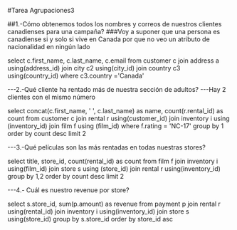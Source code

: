 #Tarea Agrupaciones3

##1.-Cómo obtenemos todos los nombres y correos de nuestros clientes canadienses para una campaña?
###Voy a suponer que una persona es canadiense si y solo si vive en Canada por que no veo un atributo de nacionalidad en ningún lado


select c.first_name, c.last_name, c.email
from customer c 
join address a using(address_id)
join city c2 using(city_id)
join country c3 using(country_id)
where c3.country ='Canada'



---2.-Qué cliente ha rentado más de nuestra sección de adultos?
---Hay 2 clientes con el mismo número

select concat(c.first_name, ' ', c.last_name) as name, count(r.rental_id) as count
from customer c 
join rental r using(customer_id)
join inventory i using (inventory_id)
join film f using (film_id)
where f.rating = 'NC-17'
group by 1
order by count desc
limit 2


---3.-Qué películas son las más rentadas en todas nuestras stores?


select title, store_id, count(rental_id) as count
from film f
join inventory i using(film_id)
join store s using (store_id)
join rental r using(inventory_id)
group by 1,2
order by count desc
limit 2

---4.- Cuál es nuestro revenue por store?

select s.store_id, sum(p.amount) as revenue
from payment p 
join rental r using(rental_id)
join inventory i using(inventory_id)
join store s using(store_id)
group by s.store_id 
order by store_id asc
